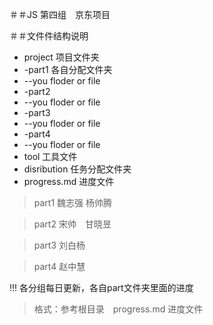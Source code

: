 ＃＃JS 第四组　京东项目　

＃＃文件件结构说明
- project 项目文件夹
- -part1 各自分配文件夹
- --you floder or file
- -part2
- --you floder or file
- -part3
- --you floder or file
- -part4
- --you floder or file
- tool 工具文件
- disribution 任务分配文件夹
- progress.md 进度文件 

> part1 魏志强 杨帅腾   

> part2 宋帅　甘晓昱   

> part3 刘白杨   

> part4 赵中慧

!!! 各分组每日更新，各自part文件夹里面的进度
> 格式：参考根目录　progress.md 进度文件
　


